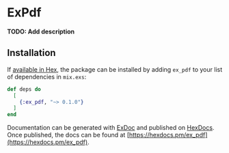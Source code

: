 # ExPdf

**TODO: Add description**

## Installation

If [available in Hex](https://hex.pm/docs/publish), the package can be installed
by adding `ex_pdf` to your list of dependencies in `mix.exs`:

```elixir
def deps do
  [
    {:ex_pdf, "~> 0.1.0"}
  ]
end
```

Documentation can be generated with [ExDoc](https://github.com/elixir-lang/ex_doc)
and published on [HexDocs](https://hexdocs.pm). Once published, the docs can
be found at [https://hexdocs.pm/ex_pdf](https://hexdocs.pm/ex_pdf).

